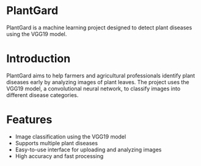 # **PlantGard**

PlantGard is a machine learning project designed to detect plant diseases using the VGG19 model. 

# **Introduction**

PlantGard aims to help farmers and agricultural professionals identify plant diseases early by analyzing images of plant leaves. The project uses the VGG19 model, a convolutional neural network, to classify images into different disease categories.

# **Features**

- Image classification using the VGG19 model
- Supports multiple plant diseases
- Easy-to-use interface for uploading and analyzing images
- High accuracy and fast processing
